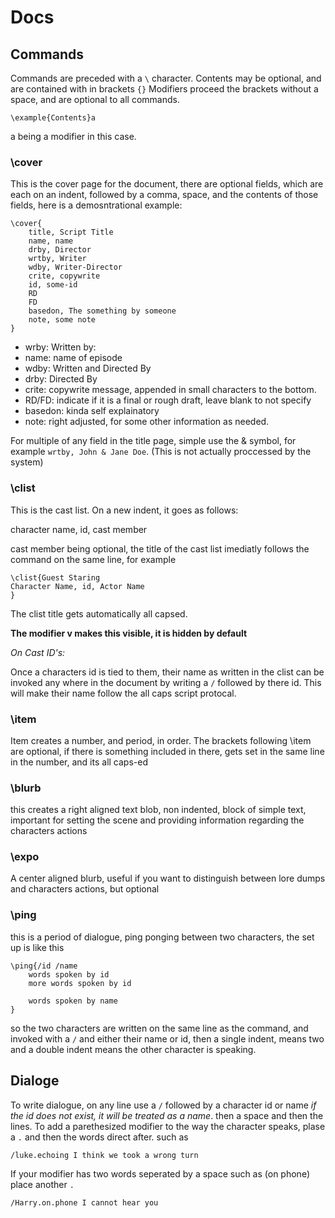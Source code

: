 # Docs

## Commands

Commands are preceded with a `\` character. Contents may be optional, and are contained with in brackets `{}` Modifiers proceed the brackets without a space, and are optional to all commands.

```
\example{Contents}a
```
a being a modifier in this case.

### \cover

This is the cover page for the document, there are optional fields, which are each on an indent, followed by a comma, space, and the contents of those fields, here is a demosntrational example:

```
\cover{
    title, Script Title
    name, name
    drby, Director
    wrtby, Writer
    wdby, Writer-Director
    crite, copywrite
    id, some-id
    RD
    FD
    basedon, The something by someone
    note, some note
}
```
* wrby: Written by:
* name: name of episode
* wdby: Written and Directed By
* drby: Directed By
* crite: copywrite message, appended in small characters to the bottom. 
* RD/FD: indicate if it is a final or rough draft, leave blank to not specify
* basedon: kinda self explainatory
* note: right adjusted, for some other information as needed.

For multiple of any field in the title page, simple use the & symbol, for example `wrtby, John & Jane Doe`. (This is not actually proccessed by the system)

### \clist

This is the cast list. On a new indent, it goes as follows: 

character name, id, cast member

cast member being optional, the title of the cast list imediatly follows the command on the same line, for example 

```
\clist{Guest Staring
Character Name, id, Actor Name
}
```

The clist title gets automatically all capsed. 

**The modifier v makes this visible, it is hidden by default**

*On Cast ID's:*

Once a characters id is tied to them, their name as written in the clist can be invoked any where in the document by writing a `/` followed by there id. This will make their name follow the all caps script protocal.

### \item 

Item creates a number, and period, in order. The brackets following \item are optional, if there is something included in there, gets set in the same line in the number, and its all caps-ed

### \blurb

this creates a right aligned text blob, non indented,  block of simple text, important for setting the scene and providing information regarding the characters actions

### \expo

A center aligned blurb, useful if you want to distinguish between lore dumps and characters actions, but optional

### \ping

this is a period of dialogue, ping ponging between two characters, the set up is like this 

```
\ping{/id /name
    words spoken by id
    more words spoken by id

    words spoken by name
}
```

so the two characters are written on the same line as the command, and invoked with a `/` and either their name or id, then a single indent, means two and a double indent means the other character is speaking. 

## Dialoge

To write dialogue, on any line use a `/` followed by a character id or name *if the id does not exist, it will be treated as a name*. then a space and then the lines. To add a parethesized modifier to the way the character speaks, plase a `.` and then the words direct after. such as 

```
/luke.echoing I think we took a wrong turn
```

If your modifier has two words seperated by a space such as (on phone) place another `.`

```
/Harry.on.phone I cannot hear you
```

